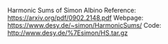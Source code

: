 Harmonic Sums of Simon Albino
Reference: https://arxiv.org/pdf/0902.2148.pdf
Webpage:   https://www.desy.de/~simon/HarmonicSums/
Code:      http://www.desy.de/%7Esimon/HS.tar.gz
